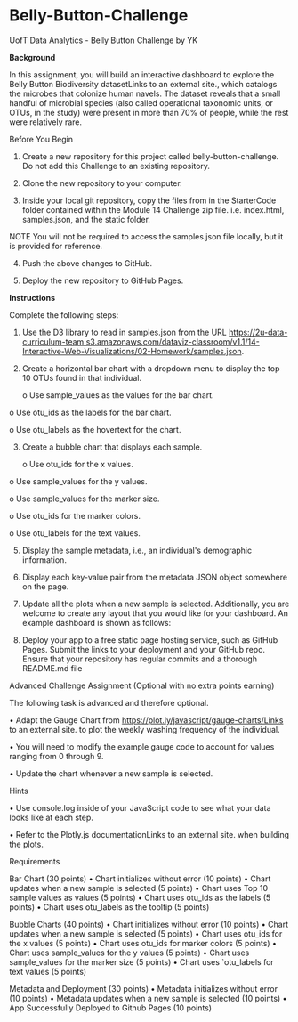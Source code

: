 # Belly-Button-Challenge
UofT Data Analytics - Belly Button Challenge by YK

**Background**

In this assignment, you will build an interactive dashboard to explore the Belly Button Biodiversity datasetLinks to an external site., which catalogs the microbes that colonize human navels.
The dataset reveals that a small handful of microbial species (also called operational taxonomic units, or OTUs, in the study) were present in more than 70% of people, while the rest were relatively rare.

Before You Begin

1.	Create a new repository for this project called belly-button-challenge. Do not add this Challenge to an existing repository.

2.	Clone the new repository to your computer.

3.	Inside your local git repository, copy the files from in the StarterCode folder contained within the Module 14 Challenge zip file. i.e. index.html, samples.json, and the static folder.

NOTE
You will not be required to access the samples.json file locally, but it is provided for reference.

4.	Push the above changes to GitHub.

5.	Deploy the new repository to GitHub Pages.

**Instructions**

Complete the following steps:

1.	Use the D3 library to read in samples.json from the URL https://2u-data-curriculum-team.s3.amazonaws.com/dataviz-classroom/v1.1/14-Interactive-Web-Visualizations/02-Homework/samples.json.

2.	Create a horizontal bar chart with a dropdown menu to display the top 10 OTUs found in that individual.

  	o	Use sample_values as the values for the bar chart.

   o	Use otu_ids as the labels for the bar chart.

   o	Use otu_labels as the hovertext for the chart.
 
3.	Create a bubble chart that displays each sample.

  	o	Use otu_ids for the x values.

   o	Use sample_values for the y values.

   o	Use sample_values for the marker size.

   o	Use otu_ids for the marker colors.

   o	Use otu_labels for the text values.
 
5.	Display the sample metadata, i.e., an individual's demographic information.

6.	Display each key-value pair from the metadata JSON object somewhere on the page.
 
7.	Update all the plots when a new sample is selected. Additionally, you are welcome to create any layout that you would like for your dashboard. An example dashboard is shown as follows:
 
8.	Deploy your app to a free static page hosting service, such as GitHub Pages. Submit the links to your deployment and your GitHub repo. Ensure that your repository has regular commits and a thorough README.md file

Advanced Challenge Assignment (Optional with no extra points earning)

The following task is advanced and therefore optional.

•	Adapt the Gauge Chart from https://plot.ly/javascript/gauge-charts/Links to an external site. to plot the weekly washing frequency of the individual.

•	You will need to modify the example gauge code to account for values ranging from 0 through 9.

•	Update the chart whenever a new sample is selected.
 
Hints

•	Use console.log inside of your JavaScript code to see what your data looks like at each step.

•	Refer to the Plotly.js documentationLinks to an external site. when building the plots.

Requirements

Bar Chart (30 points)
•	Chart initializes without error (10 points)
•	Chart updates when a new sample is selected (5 points)
•	Chart uses Top 10 sample values as values (5 points)
•	Chart uses otu_ids as the labels (5 points)
•	Chart uses otu_labels as the tooltip (5 points)

Bubble Charts (40 points)
•	Chart initializes without error (10 points)
•	Chart updates when a new sample is selected (5 points)
•	Chart uses otu_ids for the x values (5 points)
•	Chart uses otu_ids for marker colors (5 points)
•	Chart uses sample_values for the y values (5 points)
•	Chart uses sample_values for the marker size (5 points)
•	Chart uses `otu_labels for text values (5 points)

Metadata and Deployment (30 points)
•	Metadata initializes without error (10 points)
•	Metadata updates when a new sample is selected (10 points)
•	App Successfully Deployed to Github Pages (10 points)

